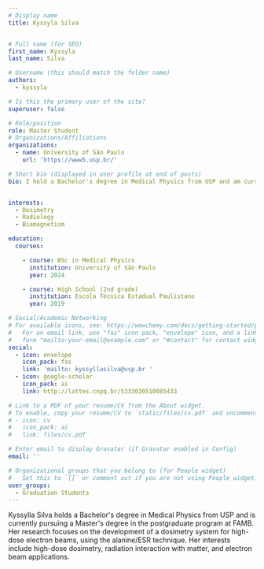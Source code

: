 ```yaml
---
# Display name
title: Kyssyla Silva


# Full name (for SEO)
first_name: Kyssyla
last_name: Silva

# Username (this should match the folder name)
authors:
  - kyssyla

# Is this the primary user of the site?
superuser: false

# Role/position
role: Master Student
# Organizations/Affiliations
organizations:
  - name: University of São Paulo
    url: 'https://www5.usp.br/'

# Short bio (displayed in user profile at end of posts)
bio: I hold a Bachelor's degree in Medical Physics from USP and am currently pursuing a Master's degree in the postgraduate program at FAMB. My research focuses on the development of a dosimetry system for high-dose electron beams, using the alanine/ESR technique. My interests include high-dose dosimetry, radiation interaction with matter, and electron beam applications.


interests:
  - Dosimetry
  - Radiology
  - Biomagnetism

education:
  courses:

    - course: BSc in Medical Physics
      institution: University of São Paulo
      year: 2024

    - course: High School (2nd grade)
      institution: Escola Técnica Estadual Paulistano
      year: 2019

# Social/Academic Networking
# For available icons, see: https://wowchemy.com/docs/getting-started/page-builder/#icons
#   For an email link, use "fas" icon pack, "envelope" icon, and a link in the
#   form "mailto:your-email@example.com" or "#contact" for contact widget.
social:
  - icon: envelope
    icon_pack: fas
    link: 'mailto: kyssyllasilva@usp.br '
  - icon: google-scholar
    icon_pack: ai
    link: http://lattes.cnpq.br/5333030510085433 

# Link to a PDF of your resume/CV from the About widget.
# To enable, copy your resume/CV to `static/files/cv.pdf` and uncomment the lines below.
# - icon: cv
#   icon_pack: ai
#   link: files/cv.pdf

# Enter email to display Gravatar (if Gravatar enabled in Config)
email: ''

# Organizational groups that you belong to (for People widget)
#   Set this to `[]` or comment out if you are not using People widget.
user_groups:
  - Graduation Students
---
```

Kyssylla Silva holds a Bachelor's degree in Medical Physics from USP and is currently pursuing a Master's degree in the postgraduate program at FAMB. Her research focuses on the development of a dosimetry system for high-dose electron beams, using the alanine/ESR technique. Her interests include high-dose dosimetry, radiation interaction with matter, and electron beam applications.


